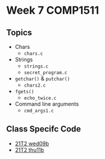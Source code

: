 # Week 7 COMP1511

## Topics
- Chars
    - `chars.c`
- Strings
    - `strings.c`
    - `secret_program.c`
- `getchar()` & `putchar()`
    - `chars2.c`
- `fgets()`
    - `echo_twice.c`
- Command line arguments
    - `cmd_args1.c`

## Class Specifc Code
- [21T2 wed09b](/wed09b/)
- [21T2 thu11b](/thu11b/)